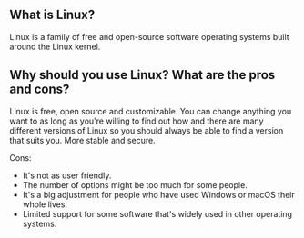 ## What is Linux?

Linux is a family of free and open-source software operating systems built around the Linux kernel. 

## Why should you use Linux? What are the pros and cons?

Linux is free, open source and customizable. You can change anything you want to as long as you're willing to find out how and there are many different versions of Linux so you should always be able to find a version that suits you. More stable and secure.

Cons: 
* It's not as user friendly.
* The number of options might be too much for some people.
* It's a big adjustment for people who have used Windows or macOS their whole lives. 
* Limited support for some software that's widely used in other operating systems. 